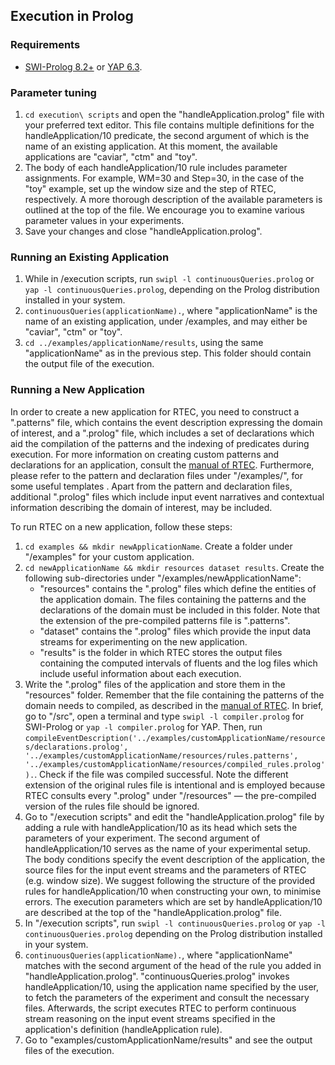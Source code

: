 ## Execution in Prolog

### Requirements

- [SWI-Prolog 8.2+](https://www.swi-prolog.org/download/stable) or [YAP 6.3](docs/yap_installation.md).

### Parameter tuning

 1. ``` cd execution\ scripts ``` and open the "handleApplication.prolog" file with your preferred text editor. This file contains multiple definitions for the handleApplication/10 predicate, the second argument of which is the name of an existing application. At this moment, the available applications are "caviar", "ctm" and "toy".
 2. The body of each handleApplication/10 rule includes parameter assignments.  For example, WM=30 and Step=30, in the case of the "toy" example, set up the window size and the step of RTEC, respectively.  A more thorough description of the available parameters is outlined at the top of the file. We encourage you to examine various parameter values in your experiments.
 3. Save your changes and close "handleApplication.prolog".

### Running an Existing Application

 1. While in /execution scripts, run ``` swipl -l continuousQueries.prolog ```  or ``` yap -l continuousQueries.prolog ```, depending on the Prolog distribution installed in your system.
 2. ``` continuousQueries(applicationName). ```, where "applicationName" is the name of an existing application, under /examples, and may either be "caviar", "ctm" or "toy".
 3. ``` cd ../examples/applicationName/results ```, using the same "applicationName" as in the previous step. This folder should contain the output file of the execution.

### Running a New Application

In order to create a new application for RTEC, you need to construct a ".patterns" file, which contains the event description expressing the domain of interest, and a ".prolog" file, which includes a set of declarations which aid the compilation of the patterns and the indexing of predicates during execution. For more information on creating custom patterns and declarations for an application, consult the [manual of RTEC](RTEC_manual.pdf). Furthermore, please refer to the pattern and declaration files under "/examples/", for some useful templates . Apart from the pattern and declaration files, additional ".prolog" files which include input event narratives and contextual information describing the domain of interest, may be included.

To run RTEC on a new application, follow these steps: 

1. ``` cd examples && mkdir newApplicationName ```. Create a folder under "/examples" for your custom application. 
2. ``` cd newApplicationName && mkdir resources dataset results ```. Create the following sub-directories under "/examples/newApplicationName":
   - "resources" contains the ".prolog" files which define the entities of the application domain. The files containing the patterns and the declarations of the domain must be included in this folder. Note that the extension of the pre-compiled patterns file is ".patterns".
   - "dataset" contains the ".prolog" files which provide the input data streams for experimenting on the new application.
   - "results" is the folder in which RTEC stores the output files containing the computed intervals of fluents and the log files which include useful information about each execution.
3. Write the ".prolog" files of the application and store them in the "resources" folder. Remember that the file containing the patterns of the domain needs to compiled, as described in the [manual of RTEC](RTEC_manual.pdf). In brief, go to "/src", open a terminal and type ``` swipl -l compiler.prolog ``` for SWI-Prolog or ``` yap -l compiler.prolog ``` for YAP. Then, run ``` compileEventDescription('../examples/customApplicationName/resources/declarations.prolog', '../examples/customApplicationName/resources/rules.patterns', '../examples/customApplicationName/resources/compiled_rules.prolog'). ```. Check if the file was compiled successful. Note the different extension of the original rules file is intentional and is employed because RTEC consults every ".prolog" under "/resources" &mdash; the pre-compiled version of the rules file should be ignored. 
4. Go to "/execution scripts" and edit the "handleApplication.prolog" file by adding a rule with handleApplication/10 as its head which sets the parameters of your experiment. The second argument of handleApplication/10 serves as the name of your experimental setup. The body conditions specify the event description of the application, the source files for the input event streams and the parameters of RTEC (e.g. window size). We suggest following the structure of the provided rules for handleApplication/10 when constructing your own, to minimise errors. The execution parameters which are set by handleApplication/10 are described at the top of the "handleApplication.prolog" file. 
5. In "/execution scripts", run ``` swipl -l continuousQueries.prolog ```  or ``` yap -l continuousQueries.prolog ``` depending on the Prolog distribution installed in your system.
6. ``` continuousQueries(applicationName). ```, where "applicationName" matches with the second argument of the head of the rule you added in "handleApplication.prolog". "continuousQueries.prolog" invokes handleApplication/10, using the application name specified by the user, to fetch the parameters of the experiment and consult the necessary files. Afterwards, the script executes RTEC to perform continuous stream reasoning on the input event streams specified in the application's definition (handleApplication rule).
7. Go to "examples/customApplicationName/results" and see the output files of the execution.